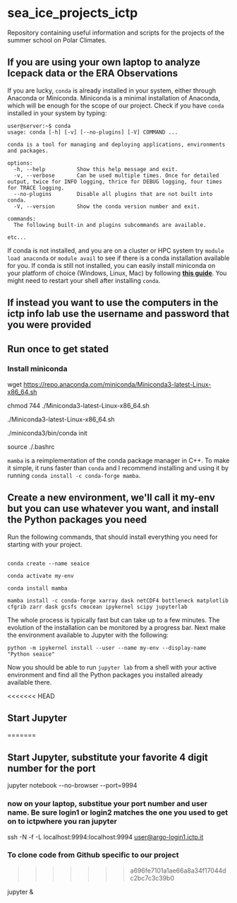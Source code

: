 # sea_ice_projects_ictp

Repository containing useful information and scripts for the projects of the summer school on Polar Climates.

## If you are using your own laptop to analyze Icepack data or the ERA Observations

If you are lucky, `conda` is already installed in your system, either through Anaconda or Miniconda. Miniconda is a minimal installation of Anaconda, which will be enough for the scope of our project. Check if you have `conda` installed in your system by typing:

```
user@server:~$ conda
usage: conda [-h] [-v] [--no-plugins] [-V] COMMAND ...

conda is a tool for managing and deploying applications, environments and packages.

options:
  -h, --help          Show this help message and exit.
  -v, --verbose       Can be used multiple times. Once for detailed output, twice for INFO logging, thrice for DEBUG logging, four times for TRACE logging.
  --no-plugins        Disable all plugins that are not built into conda.
  -V, --version       Show the conda version number and exit.

commands:
  The following built-in and plugins subcommands are available.

etc...
```
If conda is not installed, and you are on a cluster or HPC system try `module load anaconda` or `module avail` to see if there is a conda installation available for you. If conda is still not installed, you can easily install miniconda on your platform of choice (Windows, Linux, Mac) by following [**this guide**](https://docs.anaconda.com/miniconda/). You might need to restart your shell after installing `conda`. 


## If instead you want to use the computers in the ictp info lab use the username and password that you were provided

## Run once to get stated


### Install miniconda

wget https://repo.anaconda.com/miniconda/Miniconda3-latest-Linux-x86_64.sh

chmod 744 ./Miniconda3-latest-Linux-x86_64.sh

./Miniconda3-latest-Linux-x86_64.sh

./miniconda3/bin/conda init

source ./.bashrc




`mamba` is a reimplementation of the conda package manager in C++. To make it simple, it runs faster than `conda` and I recommend installing and using it by running `conda install -c conda-forge mamba`.

## Create a new environment, we'll call it my-env but you can use whatever you want, and install the Python packages you need

Run the following commands, that should install everything you need for starting with your project.

```

conda create --name seaice

conda activate my-env

conda install mamba

mamba install -c conda-forge xarray dask netCDF4 bottleneck matplotlib cfgrib zarr dask gcsfs cmocean ipykernel scipy jupyterlab
```

The whole process is typically fast but can take up to a few minutes. The evolution of the installation can be monitored by a progress bar. Next make the environment available to Jupyter with the following:

```
python -m ipykernel install --user --name my-env --display-name "Python seaice"     
```


Now you should be able to run `jupyter lab` from a shell with your active environment and find all the Python packages you installed already available there.


<<<<<<< HEAD
## Start Jupyter
=======
## Start Jupyter, substitute your favorite 4 digit number for the port

jupyter notebook --no-browser --port=9994

### now on your laptop, substitue your port number and user name. Be sure login1 or login2 matches the one you used to get on to  ictpwhere you ran jupyter

ssh -N -f -L localhost:9994:localhost:9994 user@argo-login1.ictp.it
 


### To clone code from Github specific to our project
>>>>>>> a696fe7101a1ae66a8a34f17044dc2bc7c3c39b0

jupyter &

